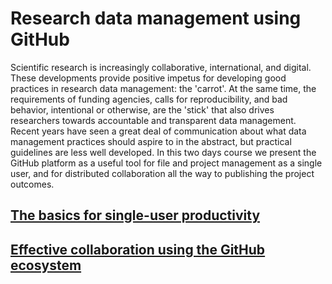Research data management using GitHub
=====================================

Scientific research is increasingly collaborative, international, and digital. These developments provide positive impetus for developing good practices in research data management: the 'carrot'. At the same time, the requirements of funding agencies, calls for reproducibility, and bad behavior, intentional or otherwise, are the 'stick' that also drives researchers towards accountable and transparent data management. Recent years have seen a great deal of communication about what data management practices should aspire to in the abstract, but practical guidelines are less well developed. In this two days course we present the GitHub platform as a useful tool for file and project management as a single user, and for distributed collaboration all the way to publishing the project outcomes.

## [The basics for single-user productivity](day1)

## [Effective collaboration using the GitHub ecosystem](day2)



